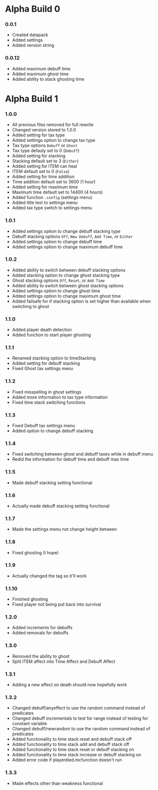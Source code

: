 # Alpha Build 0

### 0.0.1

- Created datapack
- Added settings
- Added version string

### 0.0.12

- Added maximum debuff time
- Added maximum ghost time
- Added ability to stack ghosting time

# Alpha Build 1

### 1.0.0

- All previous files removed for full rewrite
- Changed version stored to 1.0.0
- Added setting for tax type
- Added settings option to change tax type
- Tax type options `Debuff` or `Ghost`
- Tax type defauly set to 0 (`Debuff`)
- Added setting for stacking
- Stacking default set to 3 (`Either`)
- Added setting for ITEM can heal
- ITEM default set to 0 (`False`)
- Added setting for time addition
- Time addition default set to 3600 (1 hour)
- Added setting for maximum time
- Maximum time default set to 14400 (4 hours)
- Added function `.config` (settings menu)
- Added title text to settings menu
- Added tax type switch to settings menu

### 1.0.1

- Added settings option to change debuff stacking type
- Debuff stacking options `Off`, `New Debuff`, `Add Time`, or `Either`
- Added settings option to change debuff time
- Added settings option to change maximum debuff time

### 1.0.2

- Added ability to switch between debuff stacking options
- Added stacking option to change ghost stacking type
- Ghost stacking options `Off`, `Reset`, or `Add Time`
- Added ability to switch between ghost stacking options
- Added settings option to change ghost time
- Added settings option to change maximum ghost time
- Added failsafe for if stacking option is set higher than available when switching to ghost

### 1.1.0

- Added player death detection
- Added function to start player ghosting

### 1.1.1

- Renamed stacking option to timeStacking
- Added setting for debuff stacking
- Fixed Ghost tax settings menu

### 1.1.2

- Fixed misspelling in ghost settings
- Added more information to tax type information
- Fixed time stack switching functions

### 1.1.3

- Fixed Debuff tax settings menu
- Added option to change debuff stacking

### 1.1.4

- Fixed switching between ghost and debuff taxes while in debuff menu
- Redid the information for debuff time and debuff max time

### 1.1.5

- Made debuff stacking setting functional

### 1.1.6

- Actually made debuff stacking setting functional

### 1.1.7

- Made the settings menu not change height between

### 1.1.8

- Fixed ghosting (I hope)

### 1.1.9

- Actually changed the tag so it'll work

### 1.1.10

- Finished ghosting
- Fixed player not being put back into survival

### 1.2.0

- Added increments for debuffs
- Added removals for debuffs

### 1.3.0

- Removed the ability to ghost
- Split ITEM affect into Time Affect and Debuff Affect

### 1.3.1

- Adding a new effect on death should now hopefully work

### 1.3.2

- Changed debuff/anyeffect to use the random command instead of predicates
- Changed debuff incrementals to test for range instead of testing for constant variable
- Changed debuff/newrandom to use the random command instead of predicates
- Added functionality to time stack reset and debuff stack off
- Added functionality to time stack add and debuff stack off
- Added functionality to time stack reset or debuff stacking on
- Added functionality to time stack increase or debuff stacking on
- Added error code if playerdied.mcfunction doesn't run

### 1.3.3

- Made effects other than weakness functional
